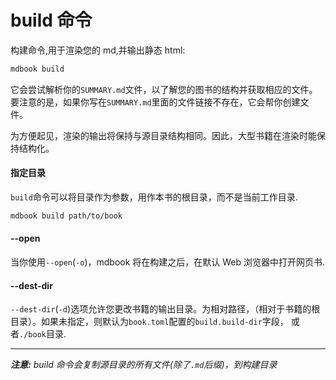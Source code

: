 # build 命令

构建命令,用于渲染您的 md,并输出静态 html:

```bash
mdbook build
```

它会尝试解析你的`SUMMARY.md`文件，以了解您的图书的结构并获取相应的文件。
要注意的是，如果你写在`SUMMARY.md`里面的文件链接不存在，它会帮你创建文件。

为方便起见，渲染的输出将保持与源目录结构相同。因此，大型书籍在渲染时能保持结构化。

#### 指定目录

`build`命令可以将目录作为参数，用作本书的根目录，而不是当前工作目录.

```bash
mdbook build path/to/book
```

#### --open

当你使用`--open`(`-o`)，mdbook 将在构建之后，在默认 Web 浏览器中打开网页书.

#### --dest-dir

`--dest-dir`(`-d`)选项允许您更改书籍的输出目录。为相对路径，（相对于书籍的根目录）。如果未指定，则默认为`book.toml`配置的`build.build-dir`字段， 或者`./book`目录.

---

**_注意:_** _build 命令会复制源目录的所有文件(除了`.md`后缀)，到构建目录_
